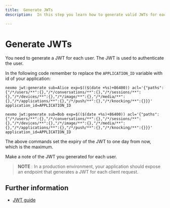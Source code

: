 ```yaml
---
title:  Generate JWTs
description:  In this step you learn how to generate valid JWTs for each User in your Conversation

---
```


Generate JWTs
=============

You need to generate a JWT for each user. The JWT is used to authenticate the user.

In the following code remember to replace the `APPLICATION_ID` variable with id of your application:

```shell
nexmo jwt:generate sub=Alice exp=$(($(date +%s)+86400)) acl='{"paths":{"/*/users/**":{},"/*/conversations/**":{},"/*/sessions/**":{},"/*/devices/**":{},"/*/image/**":{},"/*/media/**":{},"/*/applications/**":{},"/*/push/**":{},"/*/knocking/**":{}}}' application_id=APPLICATION_ID

nexmo jwt:generate sub=Bob exp=$(($(date +%s)+86400)) acl='{"paths":{"/*/users/**":{},"/*/conversations/**":{},"/*/sessions/**":{},"/*/devices/**":{},"/*/image/**":{},"/*/media/**":{},"/*/applications/**":{},"/*/push/**":{},"/*/knocking/**":{}}}' application_id=APPLICATION_ID
```

The above commands set the expiry of the JWT to one day from now, which is the maximum.

Make a note of the JWT you generated for each user.

> **NOTE** : In a production environment, your application should expose an endpoint that generates a JWT for each client request.

Further information
-------------------

* [JWT guide](/concepts/guides/authentication#json-web-tokens-jwt)

